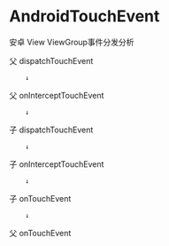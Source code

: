 # AndroidTouchEvent
安卓 View ViewGroup事件分发分析

父 dispatchTouchEvent

        ↓
        
父 onInterceptTouchEvent

        ↓
        
子 dispatchTouchEvent

        ↓
        
子 onInterceptTouchEvent

        ↓
        
子 onTouchEvent

        ↓
        
父 onTouchEvent


